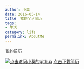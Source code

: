 ```yaml
---
author: 小莫
date: 2016-05-14
title: 我的个人简历
tags:
- 生活
category: life
permalink: AboutMe
---
```


我的简历
<!--more-->
[![点击访问小莫的github](https://image.xiaomo.info/banner/life.png)](https://github.com/syoubaku)
[点击下载简历](https://image.xiaomo.info/blog/aboutMe.doc)
